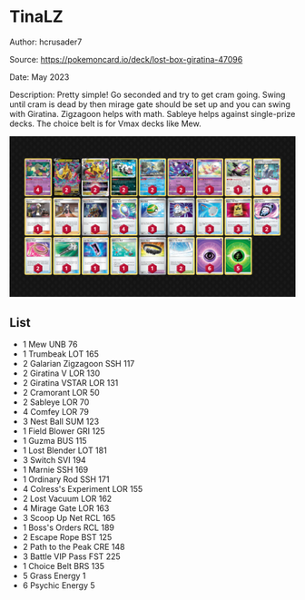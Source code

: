 # TinaLZ

Author: hcrusader7

Source: <https://pokemoncard.io/deck/lost-box-giratina-47096>

Date: May 2023

Description: Pretty simple! Go seconded and try to get cram going. Swing until cram is dead by then mirage gate should be set up and you can swing with Giratina. Zigzagoon helps with math. Sableye helps against single-prize decks. The choice belt is for Vmax decks like Mew.

![decklist](../images/../../images/SVI/TinaLZ/1-%20TinaLZ.png)

## List

* 1 Mew UNB 76
* 1 Trumbeak LOT 165
* 2 Galarian Zigzagoon SSH 117
* 2 Giratina V LOR 130
* 2 Giratina VSTAR LOR 131
* 2 Cramorant LOR 50
* 2 Sableye LOR 70
* 4 Comfey LOR 79
* 3 Nest Ball SUM 123
* 1 Field Blower GRI 125
* 1 Guzma BUS 115
* 1 Lost Blender LOT 181
* 3 Switch SVI 194
* 1 Marnie SSH 169
* 1 Ordinary Rod SSH 171
* 4 Colress's Experiment LOR 155
* 2 Lost Vacuum LOR 162
* 4 Mirage Gate LOR 163
* 3 Scoop Up Net RCL 165
* 1 Boss's Orders RCL 189
* 2 Escape Rope BST 125
* 2 Path to the Peak CRE 148
* 3 Battle VIP Pass FST 225
* 1 Choice Belt BRS 135
* 5 Grass Energy 1
* 6 Psychic Energy 5
